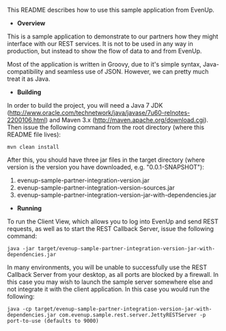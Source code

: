 This README describes how to use this sample application from EvenUp.

* **Overview**

This is a sample application to demonstrate to our partners how they might interface with our REST services.  It is not to be used in any way in production, but instead to show the flow of data to and from EvenUp.

Most of the application is written in Groovy, due to it's simple syntax, Java-compatibility and seamless use of JSON.  However, we can pretty much treat it as Java.


* **Building**

In order to build the project, you will need a Java 7 JDK (http://www.oracle.com/technetwork/java/javase/7u60-relnotes-2200106.html) and Maven 3.x (http://maven.apache.org/download.cgi).  Then issue the following command from the root directory (where this README file lives):

```
mvn clean install
```

After this, you should have three jar files in the target directory (where version is the version you have downloaded, e.g. "0.0.1-SNAPSHOT"):

1. evenup-sample-partner-integration-version.jar 
2. evenup-sample-partner-integration-version-sources.jar
3. evenup-sample-partner-integration-version-jar-with-dependencies.jar

* **Running**

To run the Client View, which allows you to log into EvenUp and send REST requests, as well as to start the REST Callback Server, issue the following command:

```
java -jar target/evenup-sample-partner-integration-version-jar-with-dependencies.jar
```

In many environments, you will be unable to successfully use the REST Callback Server from your desktop, as all ports are blocked by a firewall.  In this case you may wish to launch the sample server somewhere else and not integrate it with the client application.  In this case you would run the following:

```
java -cp target/evenup-sample-partner-integration-version-jar-with-dependencies.jar com.evenup.sample.rest.server.JettyRESTServer -p port-to-use (defaults to 9000)
```
